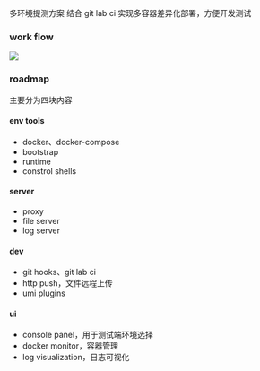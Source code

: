 多环境提测方案
结合 git lab ci 实现多容器差异化部署，方便开发测试

### work flow
![](https://raw.githubusercontent.com/aJean/daily-activities/master/imgs/%E5%AE%B9%E5%99%A8/schedulejs-flow.png)

### roadmap
主要分为四块内容

#### env tools
- docker、docker-compose
- bootstrap
- runtime
- constrol shells

#### server
- proxy
- file server
- log server

#### dev
- git hooks、git lab ci
- http push，文件远程上传
- umi plugins

#### ui
- console panel，用于测试端环境选择
- docker monitor，容器管理
- log visualization，日志可视化